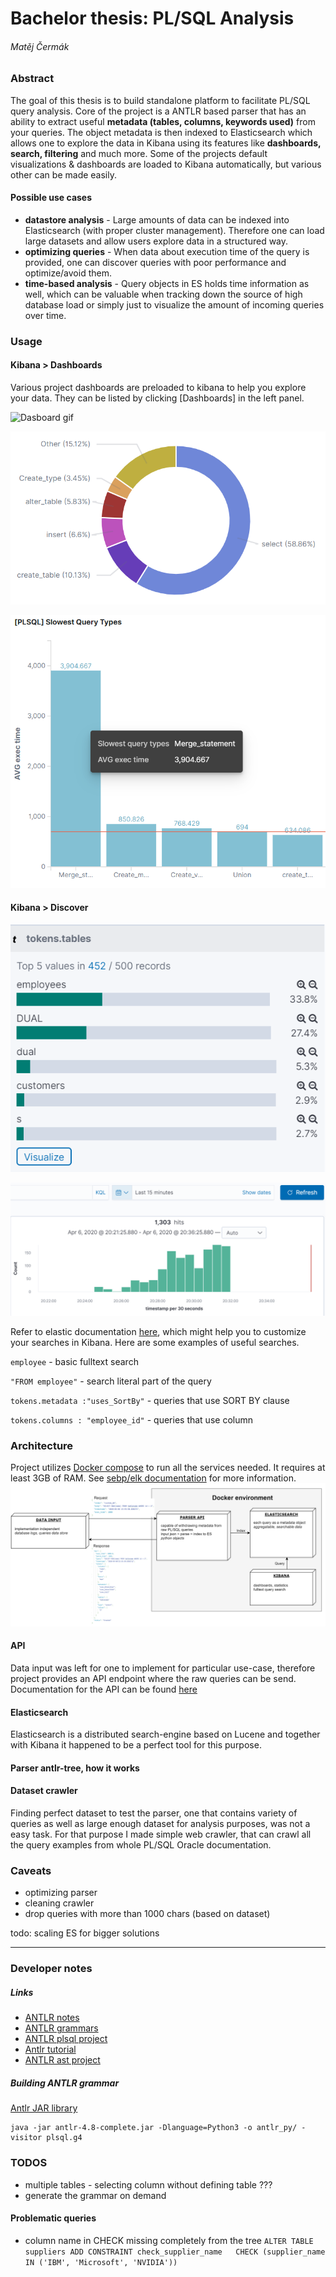 # Bachelor thesis: PL/SQL Analysis
###### Matěj Čermák
### Abstract
The goal of this thesis is to build standalone platform to facilitate PL/SQL query analysis.
Core of the project is a ANTLR based parser that has an ability to extract useful **metadata (tables, columns, keywords used)** from your queries.
The object metadata is then indexed to Elasticsearch which allows one to explore the data in Kibana using its features like **dashboards, search, filtering** and much more.
Some of the projects default visualizations & dashboards are loaded to Kibana automatically, but various other can be made easily.
#### Possible use cases
* **datastore analysis** - Large amounts of data can be indexed into Elasticsearch (with proper cluster management). Therefore one can load large datasets and allow users explore data in a structured way.
* **optimizing queries** - When data about execution time of the query is provided, one can discover queries with poor performance and optimize/avoid them.
* **time-based analysis** - Query objects in ES holds time information as well, which can be valuable when tracking down the source of high database load or simply just to visualize the amount of incoming queries over time.
### Usage
#### Kibana > Dashboards
Various project dashboards are preloaded to kibana to help you explore your data.
They can be listed by clicking [Dashboards] in the left panel. 

![Dasboard gif](doc/images/dashboard.gif)

![Types pie chart](doc/images/pie_types.png)

![Slowest query types](doc/images/slowest.png)

#### Kibana > Discover
![Tables filter](doc/images/tables.png)

![Discover time-filtering](doc/images/dash_time.png)

Refer to elastic documentation [here](https://www.elastic.co/guide/en/kibana/current/search.html), which might help you to customize your searches in Kibana. Here are some examples of useful searches.

`employee` - basic fulltext search

`"FROM employee"` - search literal part of the query

`tokens.metadata :"uses_SortBy"` - queries that use SORT BY clause

`tokens.columns : "employee_id"` - queries that use column

### Architecture
Project utilizes [Docker compose](https://docs.docker.com/compose/) to run all the services needed. It requires at least 3GB of RAM. See [sebp/elk documentation](https://elk-docker.readthedocs.io/) for more information.
![Architecture](doc/images/architecture.png)

#### API
Data input was left for one to implement for particular use-case, therefore project provides an API endpoint where the raw queries can be send.
Documentation for the API can be found [here](src/rest/parser_api/swagger/swagger.yaml) 
#### Elasticsearch
Elasticsearch is a distributed search-engine based on Lucene and together with Kibana it happened to be a perfect tool for this purpose.
#### Parser antlr-tree, how it works
#### Dataset crawler
Finding perfect dataset to test the parser, one that contains variety of queries as well as large enough dataset for analysis purposes, was not a easy task.
For that purpose I made simple web crawler, that can crawl all the query examples from whole PL/SQL Oracle documentation.
### Caveats
* optimizing parser
* cleaning crawler
* drop queries with more than 1000 chars (based on dataset)

todo: scaling ES for bigger solutions

***
### Developer notes
##### Links
* [ANTLR notes](https://github.com/antlr/antlr4/blob/master/doc/python-target.md)
* [ANTLR grammars](https://github.com/antlr/grammars-v4)
* [ANTLR plsql project](https://github.com/datacamp/antlr-plsql)
* [Antlr tutorial](https://tomassetti.me/antlr-mega-tutorial/)
* [ANTLR ast project](https://github.com/datacamp/antlr-ast)
##### Building ANTLR grammar
[Antlr JAR library](https://www.antlr.org/download/antlr-4.8-complete.jar)
```
java -jar antlr-4.8-complete.jar -Dlanguage=Python3 -o antlr_py/ -visitor plsql.g4
```
### TODOS
* multiple tables - selecting column without defining table ???
* generate the grammar on demand

#### Problematic queries
* column name in CHECK missing completely from the tree
`ALTER TABLE suppliers ADD CONSTRAINT check_supplier_name   CHECK (supplier_name IN ('IBM', 'Microsoft', 'NVIDIA'))`
